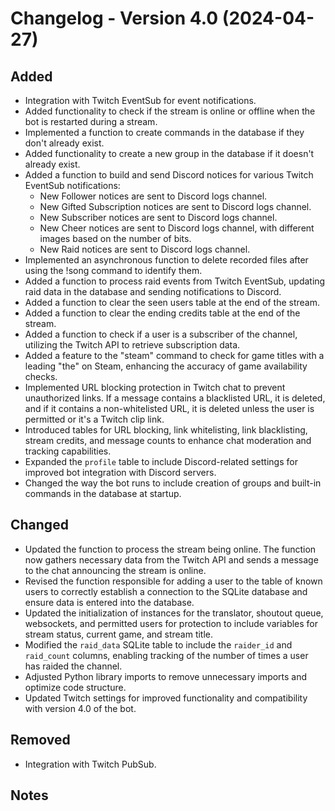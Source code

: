 # Changelog - Version 4.0 (2024-04-27)

## Added
- Integration with Twitch EventSub for event notifications.
- Added functionality to check if the stream is online or offline when the bot is restarted during a stream.
- Implemented a function to create commands in the database if they don't already exist.
- Added functionality to create a new group in the database if it doesn't already exist.
- Added a function to build and send Discord notices for various Twitch EventSub notifications:
  - New Follower notices are sent to Discord logs channel.
  - New Gifted Subscription notices are sent to Discord logs channel.
  - New Subscriber notices are sent to Discord logs channel.
  - New Cheer notices are sent to Discord logs channel, with different images based on the number of bits.
  - New Raid notices are sent to Discord logs channel.
- Implemented an asynchronous function to delete recorded files after using the !song command to identify them.
- Added a function to process raid events from Twitch EventSub, updating raid data in the database and sending notifications to Discord.
- Added a function to clear the seen users table at the end of the stream.
- Added a function to clear the ending credits table at the end of the stream.
- Added a function to check if a user is a subscriber of the channel, utilizing the Twitch API to retrieve subscription data.
- Added a feature to the "steam" command to check for game titles with a leading "the" on Steam, enhancing the accuracy of game availability checks.
- Implemented URL blocking protection in Twitch chat to prevent unauthorized links. If a message contains a blacklisted URL, it is deleted, and if it contains a non-whitelisted URL, it is deleted unless the user is permitted or it's a Twitch clip link.
- Introduced tables for URL blocking, link whitelisting, link blacklisting, stream credits, and message counts to enhance chat moderation and tracking capabilities.
- Expanded the `profile` table to include Discord-related settings for improved bot integration with Discord servers.
- Changed the way the bot runs to include creation of groups and built-in commands in the database at startup.

## Changed
- Updated the function to process the stream being online. The function now gathers necessary data from the Twitch API and sends a message to the chat announcing the stream is online.
- Revised the function responsible for adding a user to the table of known users to correctly establish a connection to the SQLite database and ensure data is entered into the database.
- Updated the initialization of instances for the translator, shoutout queue, websockets, and permitted users for protection to include variables for stream status, current game, and stream title.
- Modified the ``raid_data`` SQLite table to include the ``raider_id`` and ``raid_count`` columns, enabling tracking of the number of times a user has raided the channel.
- Adjusted Python library imports to remove unnecessary imports and optimize code structure.
- Updated Twitch settings for improved functionality and compatibility with version 4.0 of the bot.

## Removed
- Integration with Twitch PubSub.

## Notes
